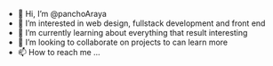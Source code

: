- 👋 Hi, I’m @panchoAraya
- 👀 I’m interested in web design, fullstack development and front end
- 🌱 I’m currently learning about everything that result interesting 
- 💞️ I’m looking to collaborate on projects to can learn more
- 📫 How to reach me ...

<!---
panchoplaya/panchoplaya is a ✨ special ✨ repository because its `README.md` (this file) appears on your GitHub profile.
You can click the Preview link to take a look at your changes.
--->
